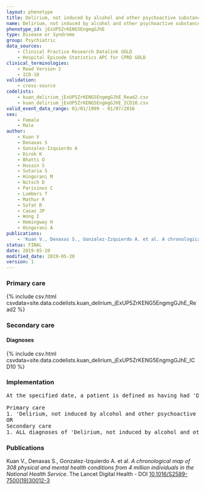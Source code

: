 ```yaml
---
layout: phenotype
title: Delirium, not induced by alcohol and other psychoactive substances
name: Delirium, not induced by alcohol and other psychoactive substances
phenotype_id: jExUP5ZrKENG5EngmgGJhE 
type: Disease or Syndrome
group: Psychiatric
data_sources: 
    - Clinical Practice Research Datalink GOLD
    - Hospital Episode Statistics APC for CPRD GOLD
clinical_terminologies: 
    - Read Version 2
    - ICD-10
validation: 
    - cross-source
codelists: 
    - kuan_delirium_jExUP5ZrKENG5EngmgGJhE_Read2.csv
    - kuan_delirium_jExUP5ZrKENG5EngmgGJhE_ICD10.csv
valid_event_data_range: 01/01/1999 - 01/07/2016
sex: 
    - Female
    - Male
author: 
    - Kuan V
    - Denaxas S
    - Gonzalez-Izquierdo A
    - Direk K
    - Bhatti O
    - Husain S
    - Sutaria S
    - Hingorani M
    - Nitsch D
    - Parisinos C
    - Lumbers T
    - Mathur R
    - Sofat R
    - Casas JP
    - Wong I
    - Hemingway H
    - Hingorani A
publications: 
    - 'Kuan V., Denaxas S., Gonzalez-Izquierdo A. et al. A chronological map of 308 physical and mental health conditions from 4 million individuals in the National Health Service. The Lancet Digital Health - DOI: 10.1016/S2589-7500(19)30012-3' 
status: FINAL
date: 2019-05-20
modified_date: 2019-05-20
version: 1
---
```

### Primary care 
{% include csv.html csvdata=site.data.codelists.kuan_delirium_jExUP5ZrKENG5EngmgGJhE_Read2 %}
### Secondary care 
#### Diagnoses 
{% include csv.html csvdata=site.data.codelists.kuan_delirium_jExUP5ZrKENG5EngmgGJhE_ICD10 %}
### Implementation 
<pre>At the specified date, a patient is defined as having had 'Delirium, not induced by alcohol and other psychoactive substances', not induced by alcohol and other psychoactive substances IF they meet the criteria for any of the following on or before the specified date. The earliest date on which the individual meets any of the following criteria on or before the specified date is defined as the first event date:

Primary care
1. 'Delirium, not induced by alcohol and other psychoactive substances', not induced by alcohol and other psychoactive substances diagnosis or history of diagnosis during a consultation 
OR
Secondary care
1. ALL diagnoses of 'Delirium, not induced by alcohol and other psychoactive substances', not induced by alcohol and other psychoactive substances or history of diagnosis during a hospitalization</pre> 
 
### Publications 
Kuan V., Denaxas S., Gonzalez-Izquierdo A. et al. _A chronological map of 308 physical and mental health conditions from 4 million individuals in the National Health Service_. The Lancet Digital Health - DOI <a href='https://www.thelancet.com/journals/landig/article/PIIS2589-7500(19)30012-3/fulltext'>10.1016/S2589-7500(19)30012-3</a>